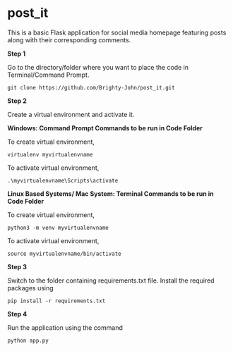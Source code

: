 # post_it
This is a basic Flask application for social media homepage featuring posts along with their corresponding comments.

**Step 1**

Go to the directory/folder where you want to place the code in Terminal/Command Prompt. 

    git clone https://github.com/Brighty-John/post_it.git


**Step 2**

Create a virtual environment and activate it.

**Windows: Command Prompt Commands to be run in Code Folder**
    
To create virtual environment,
    
    virtualenv myvirtualenvname
    
To activate virtual environment,
    
    .\myvirtualenvname\Scripts\activate


**Linux Based Systems/ Mac System: Terminal Commands to be run in Code Folder**
    
To create virtual environment,
    
    python3 -m venv myvirtualenvname
    
To activate virtual environment,
    
    source myvirtualenvname/bin/activate


**Step 3**

Switch to the folder containing requirements.txt file. Install the required packages using
    
    pip install -r requirements.txt


**Step 4**

Run the application using the command

    python app.py

